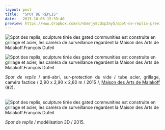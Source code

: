 ```yaml
---
layout: post
title:  "SPOT DE REPLIS"
date:   2015-10-06 15:39:40
preview: https://www.dropbox.com/s/vbmrjy8cdxp2my5/spot-de-replis-preview.jpg?raw=1
---
```


<img src="https://www.dropbox.com/s/k5t7c4hvec8e0hb/spot-de-replis.jpg?raw=1" alt="Spot des replis, sculpture tir&eacute;e des gated communities est construite en grillage et acier, les cam&eacute;ra de surveillance regardent la Maison des Arts de Malakoff.Fran&ccedil;ois Dufeil">

<img src="
https://www.dropbox.com/s/650odcebfoamsm7/spot-de-replis-zoom.jpg?raw=1" alt="Spot des replis, sculpture tir&eacute;e des gated communities est construite en grillage et acier, les cam&eacute;ra de surveillance regardent la Maison des Arts de Malakoff.Fran&ccedil;ois Dufeil">

<p style="text-align:justify">
<span style="font-style: italic;">Spot de replis</span> / anti-abri, sur-protection du vide / tube acier, grillage, cam&eacute;ra factice / 2,90 x 2,90 x 2,60 m / 2015 /, <a href="#" onclick='window.open("http://maisondesarts.malakoff.fr/");return false;'>Maison des Arts de Malakoff</a> (92).
</p>
<br>

<img src="https://www.dropbox.com/s/spsirap36bt2kru/spot-de-replis-3D.jpg?raw=1" alt="Spot des replis, sculpture tir&eacute;e des gated communities est construite en grillage et acier, les cam&eacute;ra de surveillance regardent la Maison des Arts de Malakoff.Fran&ccedil;ois Dufeil">

<p style="text-align:justify">
<span style="font-style: italic;">Spot de replis</span> / mod&eacute;lisation 3D / 2015.
</p>
